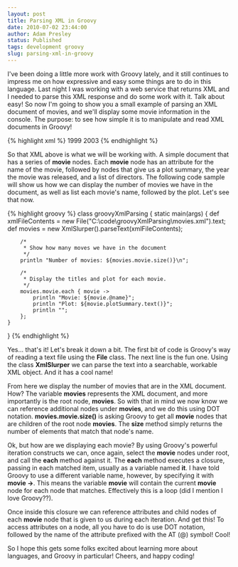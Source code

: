 ```yaml
---
layout: post
title: Parsing XML in Groovy
date: 2010-07-02 23:44:00
author: Adam Presley
status: Published
tags: development groovy
slug: parsing-xml-in-groovy
---
```

I've been doing a little more work with Groovy lately, and it still
continues to impress me on how expressive and easy some things are to do
in this language. Last night I was working with a web service that
returns XML and I needed to parse this XML response and do some work
with it. Talk about easy! So now I'm going to show you a small example
of parsing an XML document of movies, and we'll display some movie
information in the console. The purpose: to see how simple it is to
manipulate and read XML documents in Groovy!  

{% highlight xml %}
<movies>
    <movie name="The Matrix">
        <year>1999</year>
        <directors>
        <director name="Andy Wachowski" />
        <director name="Lana Wachowski" />
        </directors>
        <plotsummary><![CDATA[A computer hacker learns from mysterious rebels about the true nature of his reality and his role in the war against the controllers of it.]]></plotSummary>
    </movie>
    <movie name="Kill Bill: Vol. 1">
        <year>2003</year>
        <directors>
        <director name="Quentin Tarantino" />
        </directors>
        <plotsummary><![CDATA[The Bride wakes up after a long coma. The baby that she carried before entering the coma is gone. The only thing on her mind is to have revenge on the assassination team that betrayed her - a team she was once part of.]]></plotSummary>
    </movie>
</movies>
{% endhighlight %}

So that XML above is what we will be working with. A simple document
that has a series of **movie** nodes. Each **movie** node has an
attribute for the name of the movie, followed by nodes that give us a
plot summary, the year the movie was released, and a list of directors.
The following code sample will show us how we can display the number of
movies we have in the document, as well as list each movie's name,
followed by the plot. Let's see that now.  
  
{% highlight groovy %}
class groovyXmlParsing  {
    static main(args)  {
        def xmlFileContents = new File("C:\\code\\groovyXmlParsing\\movies.xml").text;
        def movies = new XmlSlurper().parseText(xmlFileContents);

        /*
         * Show how many moves we have in the document
         */
        println "Number of movies: ${movies.movie.size()}\n";

        /*
         * Display the titles and plot for each movie.
         */
        movies.movie.each { movie ->
            println "Movie: ${movie.@name}";
            println "Plot: ${movie.plotSummary.text()}";
            println "";
        };
    }
}
{% endhighlight %}

Yes... that's it! Let's break it down a bit. The first bit of code is
Groovy's way of reading a text file using the **File** class. The
next line is the fun one. Using the class **XmlSlurper** we can
parse the text into a searchable, workable XML object. And it has a cool
name!  
  
From here we display the number of movies that are in the XML document.
How? The variable **movies** represents the XML document, and more
importantly is the root node, **movies**. So with that in mind we
now know we can reference additional nodes under **movies**, and we
do this using DOT notation. **movies.movie.size()** is asking Groovy
to get all **movie** nodes that are children of the root node
**movies**. The **size** method simply returns the number of
elements that match that node's name.  
  
Ok, but how are we displaying each movie? By using Groovy's powerful
iteration constructs we can, once again, select the **movie** nodes
under root, and call the **each** method against it. The
**each** method executes a closure, passing in each matched item,
usually as a variable named **it**. I have told Groovy to use a
different variable name, however, by specifying it with **movie
->**. This means the variable **movie** will contain the current
**movie** node for each node that matches. Effectively this is a
loop (did I mention I love Groovy??).   
  
Once inside this closure we can reference attributes and child nodes of
each **movie** node that is given to us during each iteration. And
get this! To access attributes on a node, all you have to do is use DOT
notation, followed by the name of the attribute prefixed with the AT (@)
symbol! Cool!  
  
So I hope this gets some folks excited about learning more about
languages, and Groovy in particular! Cheers, and happy coding!

